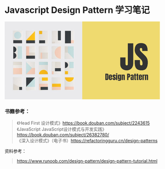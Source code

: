 Javascript Design Pattern 学习笔记
============

![cover](./cover.jpg)

### 书籍参考：   
> 《Head First 设计模式》https://book.douban.com/subject/2243615  
> 《JavaScript JavaScript设计模式与开发实践》 https://book.douban.com/subject/26382780/        
> 《深入设计模式》（电子书）https://refactoringguru.cn/design-patterns   

资料参考：

> https://www.runoob.com/design-pattern/design-pattern-tutorial.html
